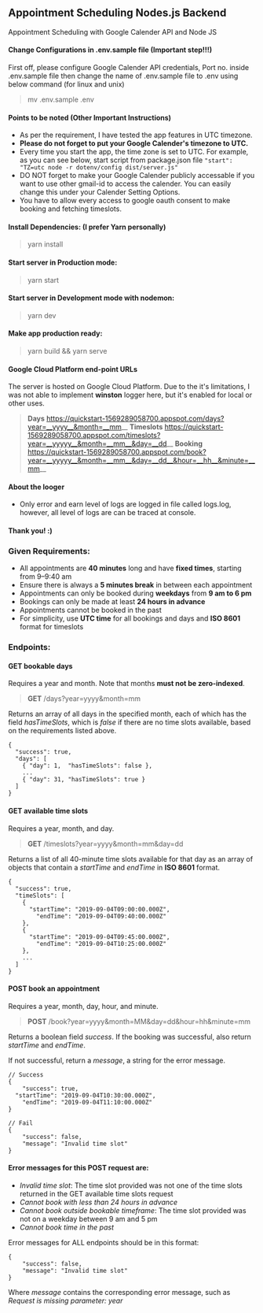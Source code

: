 ## Appointment Scheduling Nodes.js Backend
Appointment Scheduling with Google Calender API and Node JS

#### Change Configurations in __.env.sample__ file (Important step!!!)
First off, please configure Google Calender API credentials, Port no. inside .env.sample file
then change the name of .env.sample file to .env using below command (for linux and unix)
> mv .env.sample .env

#### Points to be noted (Other Important Instructions)
- As per the requirement, I have tested the app features in UTC timezone.
- __Please do not forget to put your Google Calender's timezone to UTC.__
- Every time you start the app, the time zone is set to UTC.
   For example, as you can see below, start script from package.json file 
``` "start": "TZ=utc node -r dotenv/config dist/server.js" ```
- DO NOT forget to make your Google Calender publicly accessable if you want to use other gmail-id to access the calender. You can easily change this under your Calender Setting Options.
- You have to allow every access to google oauth consent to make booking and fetching timeslots.

#### Install Dependencies: (I prefer Yarn personally)
> yarn install

#### Start server in Production mode:
> yarn start

#### Start server in Development mode with nodemon:
> yarn dev

#### Make app production ready:
> yarn build && yarn serve

#### Google Cloud Platform end-point URLs
The server is hosted on Google Cloud Platform. Due to the it's limitations, I was not able to implement __winston__ logger here, but it's enabled for local or other uses.

> __Days__ https://quickstart-1569289058700.appspot.com/days?year=__yyyy__&month=__mm__
> __Timeslots__ https://quickstart-1569289058700.appspot.com/timeslots?year=__yyyyy__&month=__mm__&day=__dd__
> __Booking__ https://quickstart-1569289058700.appspot.com/book?year=__yyyyy__&month=__mm__&day=__dd__&hour=__hh__&minute=__mm__

#### About the looger
- Only error and earn level of logs are logged in file called logs.log, however, all level of logs are can be traced at console.

#### Thank you! :)


### Given Requirements:

- All appointments are __40 minutes__ long and have __fixed times__, starting from 9–9:40 am
- Ensure there is always a __5 minutes break__ in between each appointment
- Appointments can only be booked during __weekdays__ from __9 am to 6 pm__
- Bookings can only be made at least __24 hours in advance__
- Appointments cannot be booked in the past
- For simplicity, use __UTC time__ for all bookings and days and __ISO 8601__ format for timeslots 


### Endpoints:

#### GET bookable days
Requires a year and month. Note that months __must not be zero-indexed__.

> __GET__  /days?year=yyyy&month=mm

Returns an array of all days in the specified month, each of which has the field _hasTimeSlots_, which is _false_ if there are no time slots available, based on the requirements listed above.

```
{
  "success": true,
  "days": [
    { "day": 1,  "hasTimeSlots": false },
    ...
    { "day": 31, "hasTimeSlots": true }
  ]
}
```

#### GET available time slots

Requires a year, month, and day.

> __GET__  /timeslots?year=yyyy&month=mm&day=dd

Returns a list of all 40-minute time slots available for that day as an array of objects that contain a _startTime_ and _endTime_ in __ISO 8601__ format.

```
{
  "success": true,
  "timeSlots": [
    {
      "startTime": "2019-09-04T09:00:00.000Z",
        "endTime": "2019-09-04T09:40:00.000Z"
    },
    {
      "startTime": "2019-09-04T09:45:00.000Z",
        "endTime": "2019-09-04T10:25:00.000Z"
    },
    ...
  ]
}
```

#### POST book an appointment

Requires a year, month, day, hour, and minute.

> __POST__  /book?year=yyyy&month=MM&day=dd&hour=hh&minute=mm

Returns a boolean field _success_. If the booking was successful, also return _startTime_ and _endTime_.

If not successful, return a _message_, a string for the error message.

```
// Success
{
    "success": true,
  "startTime": "2019-09-04T10:30:00.000Z",
    "endTime": "2019-09-04T11:10:00.000Z"
}

// Fail
{
    "success": false,
    "message": "Invalid time slot"
}
```

#### Error messages for this POST request are:

- _Invalid time slot_: The time slot provided was not one of the time slots returned in the GET available time slots request
- _Cannot book with less than 24 hours in advance_
- _Cannot book outside bookable timeframe_: The time slot provided was not on a weekday between 9 am and 5 pm
- _Cannot book time in the past_

Error messages for ALL endpoints should be in this format:

```
{
    "success": false,
    "message": "Invalid time slot"
}
```

Where _message_ contains the corresponding error message, such as _Request is missing parameter: year_
